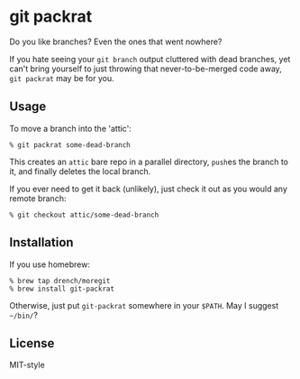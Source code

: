git packrat
===========

Do you like branches? Even the ones that went nowhere?

If you hate seeing your `git branch` output cluttered with dead
branches, yet can't bring yourself to just throwing that
never-to-be-merged code away, `git packrat` may be for you.

Usage
-----

To move a branch into the 'attic':

    % git packrat some-dead-branch

This creates an `attic` bare repo in a parallel directory,
`push`es the branch to it, and finally deletes the
local branch.

If you ever need to get it back (unlikely), just check it out
as you would any remote branch:

    % git checkout attic/some-dead-branch

Installation
------------

If you use homebrew:

    % brew tap drench/moregit
    % brew install git-packrat

Otherwise, just put `git-packrat` somewhere in your `$PATH`. May I suggest `~/bin/`?

License
-------

MIT-style
